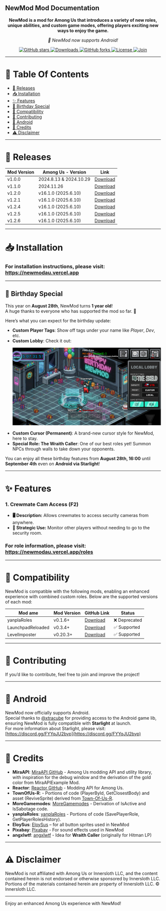 ## NewMod Mod Documentation
<p align="center">
<b>NewMod is a mod for Among Us that introduces a variety of new roles, unique abilities, and custom game modes, offering players exciting new ways to enjoy the game.</b>
</p>
<p align="center">
<i>📱 NewMod now supports Android!</i>
</p>
<p align="center">
    <a href="https://github.com/CallOfCreator/NewMod/stargazers">
        <img src="https://img.shields.io/github/stars/CallOfCreator/NewMod?style=social" alt="GitHub stars">
    </a>
    <a href="https://github.com/CallOfCreator/NewMod/releases">
        <img alt="Downloads" src="https://img.shields.io/github/downloads/CallOfCreator/NewMod/total?style=flat&logo=github&labelColor=%23800080&color=%23ff00ff">
    </a>
    <a href="https://github.com/CallOfCreator/NewMod/network/members">
        <img src="https://img.shields.io/github/forks/CallOfCreator/NewMod?style=social" alt="GitHub forks">
    </a>
    <a href="https://github.com/CallOfCreator/NewMod/blob/main/LICENSE">
        <img src="https://img.shields.io/github/license/CallOfCreator/NewMod" alt="License">
    </a>
     <a href="https://discord.gg/7UKG528WxZ">
        <img src="https://img.shields.io/discord/1345441098851422259?label=Discord&logo=discord&color=5865F2&style=flat)" alt="Join">
    </a>
</p>


---

# 📑 Table Of Contents
- [🚀 Releases](#-releases)
- [📥 Installation](#-installation)
- [✨ Features](#-features)
- [🎂 Birthday Special](#-birthday-special)
- [🔗 Compatibility](#-compatibility)
- [🤝 Contributing](#-contributing)
- [📱  Android](#-android)
- [👥 Credits](#-credits)
- [⚠️ Disclaimer](#-disclaimer)

---

# 🚀 Releases

| Mod Version | Among Us - Version | Link |
|-------------|---------------------|------|
| v1.0.0      | 2024.8.13 & 2024.10.29 | [Download](https://github.com/CallOfCreator/NewMod/releases/download/V1.0.0/NewMod.dll) |
| v1.1.0      | 2024.11.26             | [Download](https://github.com/CallOfCreator/NewMod/releases/download/V1.1.0/NewMod.dll) |
| v1.2.0      | v16.1.0 (2025.6.10)    | [Download](https://github.com/CallOfCreator/NewMod/releases/download/V1.2.0/NewMod.zip)
| v1.2.1      | v16.1.0 (2025.6.10)    | [Download](https://github.com/CallOfCreator/NewMod/releases/download/V1.2.1/NewMod.zip) |
| v1.2.4      | v16.1.0 (2025.6.10)    | [Download](https://github.com/CallOfCreator/NewMod/releases/download/V1.2.4/NewMod.zip) |
| v1.2.5      | v16.1.0 (2025.6.10)    | [Download](https://github.com/CallOfCreator/NewMod/releases/download/V1.2.5/NewMod.zip) |
| v1.2.6      | v16.1.0 (2025.6.10)    | [Download](https://github.com/CallOfCreator/NewMod/releases/download/V1.2.6/NewMod.zip) |

---

# 📥 Installation

### For installation instructions, please visit: https://newmodau.vercel.app

---


## 🎂 Birthday Special

This year on **August 28th**, NewMod turns **1 year old**!  
A huge thanks to everyone who has supported the mod so far. 💖  

Here’s what you can expect for the birthday update:  

- **Custom Player Tags**: Show off tags under your name like *Player*, *Dev*, etc.  
- **Custom Lobby**: Check it out:  
  <p align="center">
    <img src=".github/assets/customLobby.png" alt="Birthday Custom Lobby Preview" width="600">
  </p>
- **Custom Cursor (Permanent)**: A brand-new cursor style for NewMod, here to stay.  
- **Special Role: The Wraith Caller**: One of our best roles yet! Summon NPCs through walls to take down your opponents.  

You can enjoy all these birthday features from **August 28th, 16:00** until **September 4th** even on **Android via Starlight**!

---

# ✨ Features

### **1. Crewmate Cam Access (F2)**
   - **🖥️ Description:** Allows crewmates to access security cameras from anywhere.
   - **👀 Strategic Use:** Monitor other players without needing to go to the security room.

### For role information, please visit: https://newmodau.vercel.app/roles
---

# 🔗 Compatibility

NewMod is compatible with the following mods, enabling an enhanced experience with combined custom roles. Below are the supported versions of each mod:


| Mod ame          | Mod Version | GitHub Link                                          | Status      |
|-------------------|-------------|------------------------------------------------------|-------------|
| yanplaRoles       | v0.1.6+     | [Download](https://github.com/yanpla/yanplaRoles)    | ❌ Deprecated |
| LaunchpadReloaded | v0.3.4+     | [Download](https://github.com/All-Of-Us-Mods/LaunchpadReloaded) | ✅ Supported     |
| LevelImposter     | v0.20.3+    | [Download](https://github.com/DigiWorm0/LevelImposter) | ✅ Supported     |


---

# 🤝 Contributing

If you’d like to contribute, feel free to join and improve the project!

---

# 📱 Android

NewMod now officially supports Android.  
Special thanks to [@xtracube](https://github.com/XtraCube) for providing access to the Android game lib, ensuring NewMod is fully compatible with **Starlight** at launch.  
For more information about Starlight, please visit: [https://discord.gg/FYYqJU2bvp](https://discord.gg/FYYqJU2bvp)

---

# 👥 Credits

- **MiraAPI**: [MiraAPI GitHub](https://github.com/All-Of-Us-Mods/MiraAPI) - Among Us modding API and utility library, with inspiration for the debug window and the derivation of the gold color from MiraAPIExample Mod.
- **Reactor**: [Reactor GitHub](https://github.com/NuclearPowered/Reactor) - Modding API for Among Us.
- **TownOfUs-R**: - Portions of code (PlayerById, GetClosestBody) and asset (ReviveSprite) derived from [Town-Of-Us-R](https://github.com/eDonnes124/Town-Of-Us-R).
- **MoreGamemodes**: [MoreGamemodes](https://github.com/Rabek009/MoreGamemodes) - Derivation of IsActive and IsSabotage code.
- **yanplaRoles**: [yanplaRoles](https://github.com/yanpla/yanplaRoles) - Portions of code (SavePlayerRole, GetPlayerRolesHistory).
- **EloySus**: [EloySus](https://github.com/EloySus) – for all button sprites used in NewMod
- **Pixabay**: [Pixabay](https://pixabay.com) - For sound effects used in NewMod
- **angxlwtf**: [angxlwtf](https://github.com/angxlwtf) - Idea for **Wraith Caller** (originally for Hitman LP)

---

# ⚠️ Disclaimer

NewMod is not affiliated with Among Us or Innersloth LLC, and the content contained herein is not endorsed or otherwise sponsored by Innersloth LLC. Portions of the materials contained herein are property of Innersloth LLC. © Innersloth LLC.

---

Enjoy an enhanced Among Us experience with NewMod!
